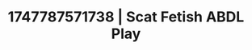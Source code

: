 ---
categories:
- Squirting orgasm
- MILF
- Intimate rituals
- Mask kink
- Modest MILF
image: /assets/images/1747787571738.jpg
layout: post
seo:
  description: Featured content with exclusive ABDL Play, Scat Fetish. HD images available.
  keywords: ABDL Play, Scat Fetish
  og_image: /assets/images/1747787571738.jpg
  schema_type: VisualArtwork
tags:
- '#1747787571738'
- ABDL Play
- Scat Fetish
title: 1747787571738 | Scat Fetish ABDL Play
---